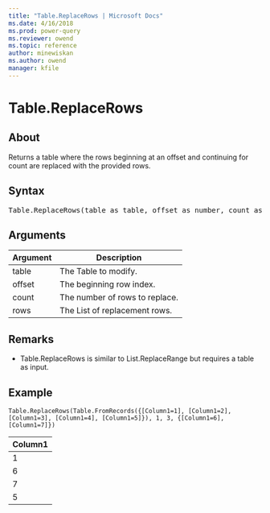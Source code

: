 ```yaml
---
title: "Table.ReplaceRows | Microsoft Docs"
ms.date: 4/16/2018
ms.prod: power-query
ms.reviewer: owend
ms.topic: reference
author: minewiskan
ms.author: owend
manager: kfile
---
```

# Table.ReplaceRows

  
## About  
Returns a table where the rows beginning at an offset and continuing for count are replaced with the provided rows.  
  
## Syntax

<pre>
Table.ReplaceRows(table as table, offset as number, count as number, rows as list) as table  
</pre>
  
## Arguments  
  
|Argument|Description|  
|------------|---------------|  
|table|The Table to modify.|  
|offset|The beginning row index.|  
|count|The number of rows to replace.|  
|rows|The List of replacement rows.|  
  
## <a name="__toc360789522"></a>Remarks  
  
-   Table.ReplaceRows is similar to List.ReplaceRange but requires a table as input.  
  
## Example  
  
```powerquery-m
Table.ReplaceRows(Table.FromRecords({[Column1=1], [Column1=2], [Column1=3], [Column1=4], [Column1=5]}), 1, 3, {[Column1=6], [Column1=7]})  
```  
  
|Column1|  
|-----------|  
|1|  
|6|  
|7|  
|5|  
  

